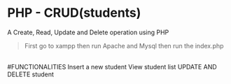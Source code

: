 # PHP - CRUD(students)
A Create, Read, Update and Delete operation using PHP
>First go to xampp then run Apache and Mysql
>then run the index.php
<br>
#FUNCTIONALITIES
Insert a new student
View student list
UPDATE AND DELETE student
